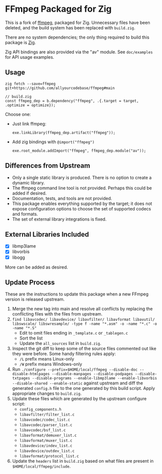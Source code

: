 # FFmpeg Packaged for Zig

This is a fork of [ffmpeg](https://ffmpeg.org/), packaged for Zig. Unnecessary
files have been deleted, and the build system has been replaced with
`build.zig`.

There are no system dependencies; the only thing required to build this package
is [Zig](https://ziglang.org/download/).

Zig API bindings are also provided via the "av" module. See `doc/examples` for
API usage examples.

## Usage

```
zig fetch --save=ffmpeg git+https://github.com/allyourcodebase/ffmpeg#main
```

```zig
// build.zig
const ffmpeg_dep = b.dependency("ffmpeg", .{.target = target, .optimize = optimize});
```

Choose one:

- Just link ffmpeg:

  ```zig
  exe.linkLibrary(ffmpeg_dep.artifact("ffmpeg"));
  ```
- Add zig bindings with `@import("ffmpeg")`
  
  ```zig
  exe.root_module.addImport("ffmpeg", ffmpeg_dep.module("av"));
  ```

## Differences from Upstream

* Only a single static library is produced. There is no option to create a
  dynamic library.
* The ffmpeg command line tool is not provided. Perhaps this could be added if
  desired.
* Documentation, tests, and tools are not provided.
* This package enables everything supported by the target; it does not expose
  configuration options to choose the set of supported codecs and formats.
* The set of external library integrations is fixed.

## External Libraries Included

* [x] libmp3lame
* [x] libvorbis
* [x] libogg

More can be added as desired.

## Update Process

These are the instructions to update this package when a new FFmpeg version is
released upstream.

1. Merge the new tag into main and resolve all conflicts by replacing the
   conflicting files with the files from upstream.
2. `find libavcodec/ libavdevice/ libavfilter/ libavformat libavutil/ libswscale/ libswresample/ -type f -name "*.asm" -o -name "*.c" -o -name "*.S"`
   * Edit to omit files ending in `_template.c` or `_tablegen.c`
   * Sort the list
   * Update the `all_sources` list in `build.zig`.
3. Inspect the git diff to keep some of the source files commented out like
   they were before. Some handy filtering rules apply:
   * `/L` prefix means Linux-only
   * `/W` prefix means Windows-only
4. Run `./configure --prefix=$HOME/local/ffmpeg --disable-doc --disable-htmlpages --disable-manpages --disable-podpages --disable-txtpages --disable-programs --enable-libmp3lame --enable-libvorbis --disable-shared --enable-static`
   against upstream and diff the generated `config.h` file to the one generated
   by this build script. Apply appropriate changes to `build.zig`.
5. Update these files which are generated by the upstream configure script:
   * `config_components.h`
   * `libavfilter/filter_list.c`
   * `libavcodec/codec_list.c`
   * `libavcodec/parser_list.c`
   * `libavcodec/bsf_list.c`
   * `libavformat/demuxer_list.c`
   * `libavformat/muxer_list.c`
   * `libavdevice/indev_list.c`
   * `libavdevice/outdev_list.c`
   * `libavformat/protocol_list.c`
6. Update the `headers` list in `build.zig` based on what files are present in
   `$HOME/local/ffmpeg/include`.

